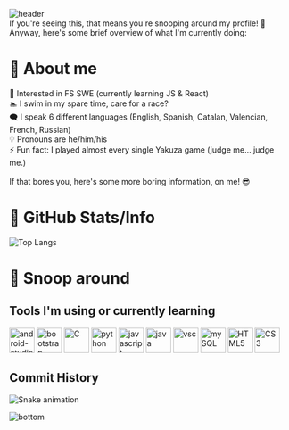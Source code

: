 ![header](https://capsule-render.vercel.app/api?type=waving&height=200&text=Welcome%20To%20My%20Profile!&animation=fadeIn&theme=dark)<br>
If you're seeing this, that means you're snooping around my profile! 👀 <br>
  Anyway, here's some brief overview of what I'm currently doing:



<h1>🤔 About me</h1>
💭 Interested in FS SWE (currently learning JS & React) <br>
🏊 I swim in my spare time, care for a race? <br>
🗨️ I speak 6 different languages (English, Spanish, Catalan, Valencian, French, Russian)<br>
💡 Pronouns are he/him/his<br>
⚡ Fun fact: I played almost every single Yakuza game (judge me... judge me.)<br>
<br>
If that bores you, here's some more boring information, on me! 😎<br>

<h1> 🧰 GitHub Stats/Info </h1>

![Top Langs](https://github-readme-stats.vercel.app/api/top-langs/?username=Eemkayy&layout=donut&theme=dark)

<h1> 👀 Snoop around </h1>

<h2> Tools I'm using or currently learning </h2>
<p align="left">
<img src="https://cdn.jsdelivr.net/gh/devicons/devicon/icons/androidstudio/androidstudio-original.svg" alt="android-studio" width=45 height=45/>
<img src="https://cdn.jsdelivr.net/gh/devicons/devicon/icons/bootstrap/bootstrap-original.svg" alt="bootstrap" width=45 height=45/>
<img src="https://cdn.jsdelivr.net/gh/devicons/devicon/icons/c/c-original.svg" alt="C" width=45 height=45/>
<img src="https://cdn.jsdelivr.net/gh/devicons/devicon/icons/python/python-original.svg" alt="python" width=45 height=45/>
<img src="https://cdn.jsdelivr.net/gh/devicons/devicon/icons/javascript/javascript-original.svg" alt="javascript" width=45 height=45/>
<img src="https://cdn.jsdelivr.net/gh/devicons/devicon/icons/java/java-original.svg" alt="java" width=45 height=45/>
<img src="https://cdn.jsdelivr.net/gh/devicons/devicon/icons/vscode/vscode-original.svg" alt="vsc" width=45 height=45/>
<img src="https://cdn.jsdelivr.net/gh/devicons/devicon/icons/mysql/mysql-original-wordmark.svg" alt="mySQL" width=45 height=45/>
<img src="https://cdn.jsdelivr.net/gh/devicons/devicon/icons/html5/html5-original.svg" alt="HTML5" width=45 height=45/>
<img src="https://cdn.jsdelivr.net/gh/devicons/devicon/icons/css3/css3-original.svg" alt="CS3" width=45 height=45 />     
</p>        

<h2> Commit History </h2>




![Snake animation](https://github.com/Eemkayy/Eemkayy/blob/output/github-contribution-grid-snake.svg)   

![bottom](https://capsule-render.vercel.app/api?type=waving&color=gradient&height=200&section=footer&theme=dark)
